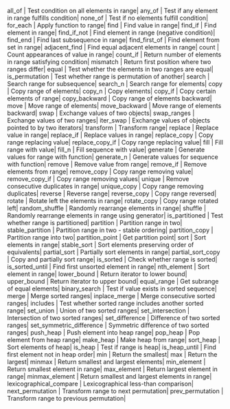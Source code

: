all_of | Test condition on all elements in range|
any_of | Test if any element in range fulfills condition|
none_of | Test if no elements fulfill condition|
for_each | Apply function to range|
find | Find value in range|
find_if | Find element in range|
find_if_not | Find element in range (negative condition)|
find_end | Find last subsequence in range|
find_first_of | Find element from set in range|
adjacent_find | Find equal adjacent elements in range|
count | Count appearances of value in range|
count_if | Return number of elements in range satisfying condition|
mismatch | Return first position where two ranges differ|
equal | Test whether the elements in two ranges are equal|
is_permutation | Test whether range is permutation of another|
search | Search range for subsequence|
search_n | Search range for elements|
copy | Copy range of elements|
copy_n | Copy elements|
copy_if | Copy certain elements of range|
copy_backward | Copy range of elements backward|
move | Move range of elements|
move_backward | Move range of elements backward|
swap | Exchange values of two objects|
swap_ranges | Exchange values of two ranges|
iter_swap | Exchange values of objects pointed to by two iterators|
transform | Transform range|
replace | Replace value in range|
replace_if | Replace values in range|
replace_copy | Copy range replacing value|
replace_copy_if | Copy range replacing value|
fill | Fill range with value|
fill_n | Fill sequence with value|
generate | Generate values for range with function|
generate_n | Generate values for sequence with function|
remove | Remove value from range|
remove_if | Remove elements from range|
remove_copy | Copy range removing value|
remove_copy_if | Copy range removing values|
unique | Remove consecutive duplicates in range|
unique_copy | Copy range removing duplicates|
reverse | Reverse range|
reverse_copy | Copy range reversed|
rotate | Rotate left the elements in range|
rotate_copy | Copy range rotated left|
random_shuffle | Randomly rearrange elements in range|
shuffle | Randomly rearrange elements in range using generator|
is_partitioned | Test whether range is partitioned|
partition | Partition range in two|
stable_partition | Partition range in two - stable ordering|
partition_copy | Partition range into two|
partition_point | Get partition point|
sort | Sort elements in range|
stable_sort | Sort elements preserving order of equivalents|
partial_sort | Partially sort elements in range|
partial_sort_copy | Copy and partially sort range|
is_sorted | Check whether range is sorted|
is_sorted_until | Find first unsorted element in range|
nth_element | Sort element in range|
lower_bound | Return iterator to lower bound|
upper_bound | Return iterator to upper bound|
equal_range | Get subrange of equal elements|
binary_search | Test if value exists in sorted sequence|
merge | Merge sorted ranges|
inplace_merge | Merge consecutive sorted ranges|
includes | Test whether sorted range includes another sorted range|
set_union | Union of two sorted ranges|
set_intersection | Intersection of two sorted ranges|
set_difference | Difference of two sorted ranges|
set_symmetric_difference | Symmetric difference of two sorted ranges|
push_heap | Push element into heap range|
pop_heap | Pop element from heap range|
make_heap | Make heap from range|
sort_heap | Sort elements of heap|
is_heap | Test if range is heap|
is_heap_until | Find first element not in heap order|
min | Return the smallest|
max | Return the largest|
minmax | Return smallest and largest elements|
min_element | Return smallest element in range|
max_element | Return largest element in range|
minmax_element | Return smallest and largest elements in range|
lexicographical_compare | Lexicographical less-than comparison|
next_permutation | Transform range to next permutation|
prev_permutation | Transform range to previous permutation|
